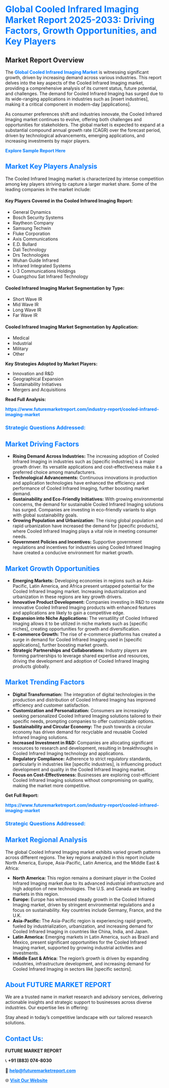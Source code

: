 <h1 style="color: #007BFF;">Global Cooled Infrared Imaging Market Report 2025-2033: Driving Factors, Growth Opportunities, and Key Players</h1>

<section id="overview">
<h2>Market Report Overview</h2>
<p>The <a href="https://www.futuremarketreport.com/industry-report/cooled-infrared-imaging-market" style="color: #007BFF; text-decoration: none;"><strong>Global Cooled Infrared Imaging Market</strong></a> is witnessing significant growth, driven by increasing demand across various industries. This report delves into the key aspects of the Cooled Infrared Imaging market, providing a comprehensive analysis of its current status, future potential, and challenges. The demand for Cooled Infrared Imaging has surged due to its wide-ranging applications in industries such as [insert industries], making it a critical component in modern-day [applications].</p>
<p>As consumer preferences shift and industries innovate, the Cooled Infrared Imaging market continues to evolve, offering both challenges and opportunities for stakeholders. The global market is expected to expand at a substantial compound annual growth rate (CAGR) over the forecast period, driven by technological advancements, emerging applications, and increasing investments by major players.</p>
</section>

<section id="overview">
<p><a href="https://www.futuremarketreport.com/request-sample/reportId=102168" style="color: #007BFF; text-decoration: none;"><strong>Explore Sample Report Here</strong></a></p>
</section>

<section id="key-players">
<h2 style="color: #007BFF;">Market Key Players Analysis</h2>
<p>The Cooled Infrared Imaging market is characterized by intense competition among key players striving to capture a larger market share. Some of the leading companies in the market include:</p>
<h4>Key Players Covered in the Cooled Infrared Imaging Report:</h4>
<ul><li>General Dynamics</li><li>Bosch Security Systems</li><li>Raytheon Company</li><li>Samsung Techwin</li><li>Fluke Corporation</li><li>Axis Communications</li><li>E.D. Bullard</li><li>Dali Technology</li><li>Drs Technologies</li><li>Wuhan Guide Infrared</li><li>Infrared Integrated Systems</li><li>L-3 Communications Holdings</li><li>Guangzhou Sat Infrared Technology</li></ul>
<h4>Cooled Infrared Imaging Market Segmentation by Type:</h4>
<ul><li>Short Wave IR</li><li>Mid Wave IR</li><li>Long Wave IR</li><li>Far Wave IR</li></ul>

<h4>Cooled Infrared Imaging Market Segmentation by Application:</h4>
<ul><li>Medical</li><li>Industrial</li><li>Military</li><li>Other</li></ul>
<p><strong>Key Strategies Adopted by Market Players:</strong></p>
<ul>
<li>Innovation and R&D</li>
<li>Geographical Expansion</li>
<li>Sustainability Initiatives</li>
<li>Mergers and Acquisitions</li>
</ul>
</section>

<section>
<p><strong>Read Full Analysis: </strong></p><a href="https://www.futuremarketreport.com/industry-report/cooled-infrared-imaging-market" style="color: #007BFF; text-decoration: none;"><strong>https://www.futuremarketreport.com/industry-report/cooled-infrared-imaging-market</strong></a>
<h3 style="color: #007BFF;">Strategic Questions Addressed:</h3>
</section>

<section id="driving-factors">
<h2 style="color: #007BFF;">Market Driving Factors</h2>
<ul>
<li><strong>Rising Demand Across Industries:</strong> The increasing adoption of Cooled Infrared Imaging in industries such as [specific industries] is a major growth driver. Its versatile applications and cost-effectiveness make it a preferred choice among manufacturers.</li>
<li><strong>Technological Advancements:</strong> Continuous innovations in production and application technologies have enhanced the efficiency and performance of Cooled Infrared Imaging, further boosting market demand.</li>
<li><strong>Sustainability and Eco-Friendly Initiatives:</strong> With growing environmental concerns, the demand for sustainable Cooled Infrared Imaging solutions has surged. Companies are investing in eco-friendly variants to align with global sustainability goals.</li>
<li><strong>Growing Population and Urbanization:</strong> The rising global population and rapid urbanization have increased the demand for [specific products], where Cooled Infrared Imaging plays a vital role in meeting consumer needs.</li>
<li><strong>Government Policies and Incentives:</strong> Supportive government regulations and incentives for industries using Cooled Infrared Imaging have created a conducive environment for market growth.</li>
</ul>
</section>

<section id="growth-opportunities">
<h2 style="color: #007BFF;">Market Growth Opportunities</h2>
<ul>
<li><strong>Emerging Markets:</strong> Developing economies in regions such as Asia-Pacific, Latin America, and Africa present untapped potential for the Cooled Infrared Imaging market. Increasing industrialization and urbanization in these regions are key growth drivers.</li>
<li><strong>Innovative Product Development:</strong> Companies investing in R&D to create innovative Cooled Infrared Imaging products with enhanced features and applications are likely to gain a competitive edge.</li>
<li><strong>Expansion into Niche Applications:</strong> The versatility of Cooled Infrared Imaging allows it to be utilized in niche markets such as [specific niches], creating opportunities for growth and diversification.</li>
<li><strong>E-commerce Growth:</strong> The rise of e-commerce platforms has created a surge in demand for Cooled Infrared Imaging used in [specific applications], further boosting market growth.</li>
<li><strong>Strategic Partnerships and Collaborations:</strong> Industry players are forming partnerships to leverage shared expertise and resources, driving the development and adoption of Cooled Infrared Imaging products globally.</li>
</ul>
</section>

<section id="trending-factors">
<h2 style="color: #007BFF;">Market Trending Factors</h2>
<ul>
<li><strong>Digital Transformation:</strong> The integration of digital technologies in the production and distribution of Cooled Infrared Imaging has improved efficiency and customer satisfaction.</li>
<li><strong>Customization and Personalization:</strong> Consumers are increasingly seeking personalized Cooled Infrared Imaging solutions tailored to their specific needs, prompting companies to offer customizable options.</li>
<li><strong>Sustainability and Circular Economy:</strong> The push towards a circular economy has driven demand for recyclable and reusable Cooled Infrared Imaging solutions.</li>
<li><strong>Increased Investment in R&D:</strong> Companies are allocating significant resources to research and development, resulting in breakthroughs in Cooled Infrared Imaging technology and applications.</li>
<li><strong>Regulatory Compliance:</strong> Adherence to strict regulatory standards, particularly in industries like [specific industries], is influencing product development and quality in the Cooled Infrared Imaging market.</li>
<li><strong>Focus on Cost-Effectiveness:</strong> Businesses are exploring cost-efficient Cooled Infrared Imaging solutions without compromising on quality, making the market more competitive.</li>
</ul>
</section>

<section>
<p><strong>Get Full Report: </strong></p><a href="https://www.futuremarketreport.com/industry-report/cooled-infrared-imaging-market" style="color: #007BFF; text-decoration: none;"><strong>https://www.futuremarketreport.com/industry-report/cooled-infrared-imaging-market</strong></a>
<h3 style="color: #007BFF;">Strategic Questions Addressed:</h3>
</section>


<section id="regional-analysis">
<h2 style="color: #007BFF;">Market Regional Analysis</h2>
<p>The global Cooled Infrared Imaging market exhibits varied growth patterns across different regions. The key regions analyzed in this report include North America, Europe, Asia-Pacific, Latin America, and the Middle East & Africa:</p>
<ul>
<li><strong>North America:</strong> This region remains a dominant player in the Cooled Infrared Imaging market due to its advanced industrial infrastructure and high adoption of new technologies. The U.S. and Canada are leading markets in this region.</li>
<li><strong>Europe:</strong> Europe has witnessed steady growth in the Cooled Infrared Imaging market, driven by stringent environmental regulations and a focus on sustainability. Key countries include Germany, France, and the U.K.</li>
<li><strong>Asia-Pacific:</strong> The Asia-Pacific region is experiencing rapid growth, fueled by industrialization, urbanization, and increasing demand for Cooled Infrared Imaging in countries like China, India, and Japan.</li>
<li><strong>Latin America:</strong> Emerging markets in Latin America, such as Brazil and Mexico, present significant opportunities for the Cooled Infrared Imaging market, supported by growing industrial activities and investments.</li>
<li><strong>Middle East & Africa:</strong> The region’s growth is driven by expanding industries, infrastructure development, and increasing demand for Cooled Infrared Imaging in sectors like [specific sectors].</li>
</ul>
</section>

<footer>
<h2 style="color: #007BFF;">About FUTURE MARKET REPORT</h2>
<p>We are a trusted name in market research and advisory services, delivering actionable insights and strategic support to businesses across diverse industries. Our expertise lies in offering:</p>

<p>Stay ahead in today’s competitive landscape with our tailored research solutions.</p>

<h2 style="color: #007BFF;">Contact Us:</h2>
<p><strong>FUTURE MARKET REPORT</strong></p>
<p>📞 <strong>+91 (883) 074-8030</strong></p>
<p>📧 <strong><a href="mailto:help@futuremarketreport.com" style="color: #007BFF;">help@futuremarketreport.com</a></strong></p>
<p>🌐 <strong><a href="https://www.futuremarketreport.com/" style="color: #007BFF;">Visit Our Website</a></strong></p>
</footer>